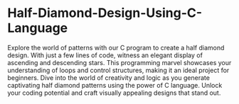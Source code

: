 # Half-Diamond-Design-Using-C-Language

Explore the world of patterns with our C program to create a half diamond design. With just a few lines of code, witness an elegant display of ascending and descending stars. This programming marvel showcases your understanding of loops and control structures, making it an ideal project for beginners. Dive into the world of creativity and logic as you generate captivating half diamond patterns using the power of C language. Unlock your coding potential and craft visually appealing designs that stand out.
